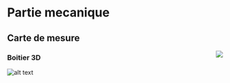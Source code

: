 # Partie mecanique 


## Carte de mesure

<img src="https://raw.githubusercontent.com/pt-tracker-gim/trackeurSolaire/master/docs/source/pic/PUTTY.PNG" align="right"/>

### Boitier 3D

 ![alt text](https://raw.githubusercontent.com/pt-tracker-gim/trackeurSolaire/master/docs/source/pic/PUTTY.PNG)



